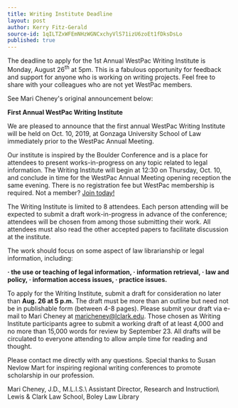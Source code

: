 ```yaml
---
title: Writing Institute Deadline
layout: post
author: Kerry Fitz-Gerald
source-id: 1qILTZxWFEmNHzWGNCxchyVlS71izU6zoEt1fDksDsLo
published: true
---
```

The deadline to apply for the 1st Annual WestPac Writing Institute is <span class="bold red">Monday, August 26<sup>th</sup> at 5pm</span>. This is a fabulous opportunity for feedback and support for anyone who is working on writing projects. Feel free to share with your colleagues who are not yet WestPac members.

See Mari Cheney's original announcement below:

 
**First Annual WestPac Writing Institute**

We are pleased to announce that the first annual WestPac Writing Institute will be held on Oct. 10, 2019, at Gonzaga University School of Law immediately prior to the WestPac Annual Meeting. 

Our institute is inspired by the Boulder Conference and is a place for attendees to present works-in-progress on any topic related to legal information. The Writing Institute will begin at 12:30 on Thursday, Oct. 10, and conclude in time for the WestPac Annual Meeting opening reception the same evening. There is no registration fee but WestPac membership is required. Not a member? [Join today!](http://chapters.aallnet.org/westpac/membership.asp)

The Writing Institute is limited to 8 attendees. Each person attending will be expected to submit a draft work-in-progress in advance of the conference; attendees will be chosen from among those submitting their work. All attendees must also read the other accepted papers to facilitate discussion at the institute.

The work should focus on some aspect of law librarianship or legal information, including:

**· the use or teaching of legal information,
·  information retrieval,
·  law and policy,
·  information access issues,
·  practice issues.**

To apply for the Writing Institute, submit a draft for consideration no later than **Aug. 26 at 5 p.m.** The draft must be more than an outline but need not be in publishable form (between 4-8 pages). Please submit your draft via e-mail to Mari Cheney at [maricheney@lclark.edu](mailto:maricheney@lclark.edu). Those chosen as Writing Institute participants agree to submit a working draft of at least 4,000 and no more than 15,000 words for review by September 23. All drafts will be circulated to everyone attending to allow ample time for reading and thought.

Please contact me directly with any questions. Special thanks to Susan Nevlow Mart for inspiring regional writing conferences to promote scholarship in our profession. 

Mari Cheney, J.D., M.L.I.S.\\
Assistant Director, Research and Instruction\\
Lewis & Clark Law School, Boley Law Library
